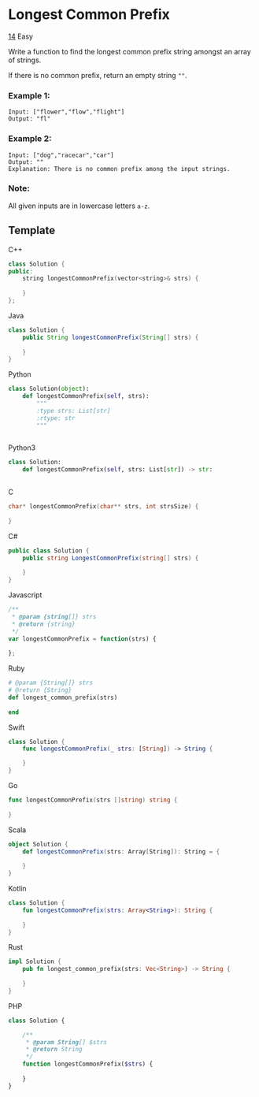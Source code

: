 # Longest Common Prefix

[14](https://leetcode.com/problems/longest-common-prefix/) Easy



Write a function to find the longest common prefix string amongst an array of strings.

If there is no common prefix, return an empty string `""`.



### Example 1:

```
Input: ["flower","flow","flight"]
Output: "fl"
```



### Example 2:

```
Input: ["dog","racecar","car"]
Output: ""
Explanation: There is no common prefix among the input strings.
```



### Note:

All given inputs are in lowercase letters `a-z`.



## Template

C++

```c++
class Solution {
public:
    string longestCommonPrefix(vector<string>& strs) {
        
    }
};
```



Java

```java
class Solution {
    public String longestCommonPrefix(String[] strs) {
        
    }
}
```



Python

```python
class Solution(object):
    def longestCommonPrefix(self, strs):
        """
        :type strs: List[str]
        :rtype: str
        """
        
```



Python3

```python
class Solution:
    def longestCommonPrefix(self, strs: List[str]) -> str:
        
```



C

```c
char* longestCommonPrefix(char** strs, int strsSize) {
    
}
```



C#

```csharp
public class Solution {
    public string LongestCommonPrefix(string[] strs) {
        
    }
}
```



Javascript

```javascript
/**
 * @param {string[]} strs
 * @return {string}
 */
var longestCommonPrefix = function(strs) {
    
};
```



Ruby

```ruby
# @param {String[]} strs
# @return {String}
def longest_common_prefix(strs)
    
end
```



Swift

```swift
class Solution {
    func longestCommonPrefix(_ strs: [String]) -> String {

    }
}
```



Go

```go
func longestCommonPrefix(strs []string) string {
    
}
```



Scala

```scala
object Solution {
    def longestCommonPrefix(strs: Array[String]): String = {
        
    }
}
```



Kotlin

```kotlin
class Solution {
    fun longestCommonPrefix(strs: Array<String>): String {
        
    }
}
```



Rust

```rust
impl Solution {
    pub fn longest_common_prefix(strs: Vec<String>) -> String {
        
    }
}
```



PHP

```php
class Solution {

    /**
     * @param String[] $strs
     * @return String
     */
    function longestCommonPrefix($strs) {
        
    }
}
```